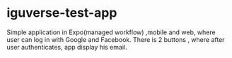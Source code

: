 # iguverse-test-app
Simple application in Expo(managed workflow) ,mobile and web, where user can log in with Google and Facebook. There is 2 buttons , where after user authenticates, app display his email.
